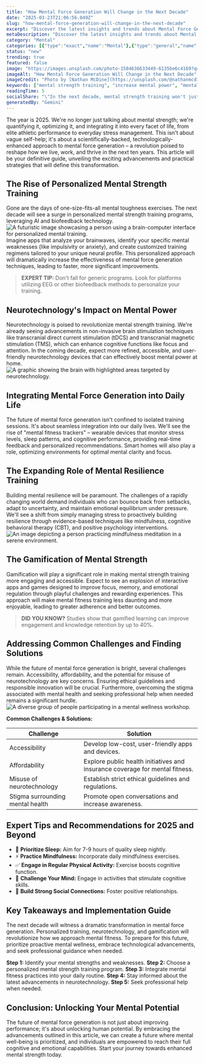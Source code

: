 ```yaml
---
title: "How Mental Force Generation Will Change in the Next Decade"
date: "2025-03-23T21:06:56.049Z"
slug: "how-mental-force-generation-will-change-in-the-next-decade"
excerpt: "Discover the latest insights and trends about Mental Force Generation. This comprehensive guide covers everything you need to know about Mental Force Generation in 2025."
metaDescription: "Discover the latest insights and trends about Mental Force Generation. This comprehensive guide covers everything you need to know about Mental Force Gener..."
category: "Mental"
categories: [{"type":"exact","name":"Mental"},{"type":"general","name":"Neuroscience"},{"type":"medium","name":"Neurotechnology"},{"type":"specific","name":"Brain-Computer Interfaces"},{"type":"niche","name":"Neural Decoding"}]
status: "new"
trending: true
featured: false
image: "https://images.unsplash.com/photo-1584636633449-6135be6c4169?q=85&w=1200&fit=max&fm=webp&auto=compress"
imageAlt: "How Mental Force Generation Will Change in the Next Decade"
imageCredit: "Photo by [Nathan McDine](https://unsplash.com/@nathanmcdine) on Unsplash"
keywords: ["mental strength training", "increase mental power", "mental toughness exercises", "how to improve mental focus", "mental force generation techniques", "build mental resilience", "mental strength training program", "buy mental strength book", "best mental strength exercises", "develop mental fortitude"]
readingTime: 5
socialShare: "\"In the next decade, mental strength training won't just be about self-improvement; it'll be personalized, technologically enhanced, and seamlessly integrated into our daily lives—a true revolution in human potential.\""
generatedBy: "Gemini"
---
```




The year is 2025.  We're no longer just talking about mental strength; we're quantifying it, optimizing it, and integrating it into every facet of life, from elite athletic performance to everyday stress management.  This isn't about vague self-help; it's about a scientifically-backed, technologically-enhanced approach to mental force generation – a revolution poised to reshape how we live, work, and thrive in the next ten years. This article will be your definitive guide, unveiling the exciting advancements and practical strategies that will define this transformation.

## The Rise of Personalized Mental Strength Training

Gone are the days of one-size-fits-all mental toughness exercises.  The next decade will see a surge in personalized mental strength training programs, leveraging AI and biofeedback technology. ![A futuristic image showcasing a person using a brain-computer interface for personalized mental training.](https://images.unsplash.com/photo-1516302752625-fcc3c50ae61f?q=85&w=1200&fit=max&fm=webp&auto=compress)  Imagine apps that analyze your brainwaves, identify your specific mental weaknesses (like impulsivity or anxiety), and create customized training regimens tailored to your unique neural profile.  This personalized approach will dramatically increase the effectiveness of mental force generation techniques, leading to faster, more significant improvements.

> **EXPERT TIP:**  Don't fall for generic programs.  Look for platforms utilizing EEG or other biofeedback methods to personalize your training.

## Neurotechnology's Impact on Mental Power

Neurotechnology is poised to revolutionize mental strength training.  We're already seeing advancements in non-invasive brain stimulation techniques like transcranial direct current stimulation (tDCS) and transcranial magnetic stimulation (TMS), which can enhance cognitive functions like focus and attention.  In the coming decade, expect more refined, accessible, and user-friendly neurotechnology devices that can effectively boost mental power at home.  ![A graphic showing the brain with highlighted areas targeted by neurotechnology.](https://images.unsplash.com/photo-1584636633449-6135be6c4169?q=85&w=1200&fit=max&fm=webp&auto=compress)

##  Integrating Mental Force Generation into Daily Life

The future of mental force generation isn't confined to isolated training sessions.  It's about seamless integration into our daily lives.  We'll see the rise of "mental fitness trackers" – wearable devices that monitor stress levels, sleep patterns, and cognitive performance, providing real-time feedback and personalized recommendations.  Smart homes will also play a role, optimizing environments for optimal mental clarity and focus.

##  The Expanding Role of Mental Resilience Training

Building mental resilience will be paramount.  The challenges of a rapidly changing world demand individuals who can bounce back from setbacks, adapt to uncertainty, and maintain emotional equilibrium under pressure.  We'll see a shift from simply managing stress to proactively building resilience through evidence-based techniques like mindfulness, cognitive behavioral therapy (CBT), and positive psychology interventions.  ![An image depicting a person practicing mindfulness meditation in a serene environment.](https://images.unsplash.com/photo-1500099817043-86d46000d58f?q=85&w=1200&fit=max&fm=webp&auto=compress)

##  The Gamification of Mental Strength

Gamification will play a significant role in making mental strength training more engaging and accessible.  Expect to see an explosion of interactive apps and games designed to improve focus, memory, and emotional regulation through playful challenges and rewarding experiences.  This approach will make mental fitness training less daunting and more enjoyable, leading to greater adherence and better outcomes.

> **DID YOU KNOW?**  Studies show that gamified learning can improve engagement and knowledge retention by up to 40%.

##  Addressing Common Challenges and Finding Solutions

While the future of mental force generation is bright, several challenges remain.  Accessibility, affordability, and the potential for misuse of neurotechnology are key concerns.  Ensuring ethical guidelines and responsible innovation will be crucial.  Furthermore, overcoming the stigma associated with mental health and seeking professional help when needed remains a significant hurdle.  ![A diverse group of people participating in a mental wellness workshop.](https://images.unsplash.com/photo-1493836512294-502baa1986e2?q=85&w=1200&fit=max&fm=webp&auto=compress)

**Common Challenges & Solutions:**

| Challenge                     | Solution                                                                  |
|------------------------------|--------------------------------------------------------------------------|
| Accessibility                 | Develop low-cost, user-friendly apps and devices.                         |
| Affordability                 | Explore public health initiatives and insurance coverage for mental fitness. |
| Misuse of neurotechnology     | Establish strict ethical guidelines and regulations.                       |
| Stigma surrounding mental health | Promote open conversations and increase awareness.                           |

## Expert Tips and Recommendations for 2025 and Beyond

* 🔑 **Prioritize Sleep:** Aim for 7-9 hours of quality sleep nightly.
* ⚡ **Practice Mindfulness:** Incorporate daily mindfulness exercises.
* ✅ **Engage in Regular Physical Activity:** Exercise boosts cognitive function.
* 🧠 **Challenge Your Mind:** Engage in activities that stimulate cognitive skills.
* 🤝 **Build Strong Social Connections:** Foster positive relationships.

## Key Takeaways and Implementation Guide

The next decade will witness a dramatic transformation in mental force generation.  Personalized training, neurotechnology, and gamification will revolutionize how we approach mental fitness.  To prepare for this future, prioritize proactive mental wellness, embrace technological advancements, and seek professional guidance when needed.

**Step 1:** Identify your mental strengths and weaknesses.
**Step 2:** Choose a personalized mental strength training program.
**Step 3:** Integrate mental fitness practices into your daily routine.
**Step 4:** Stay informed about the latest advancements in neurotechnology.
**Step 5:** Seek professional help when needed.

## Conclusion:  Unlocking Your Mental Potential

The future of mental force generation is not just about improving performance; it's about unlocking human potential. By embracing the advancements outlined in this article, we can create a future where mental well-being is prioritized, and individuals are empowered to reach their full cognitive and emotional capabilities.  Start your journey towards enhanced mental strength today.


